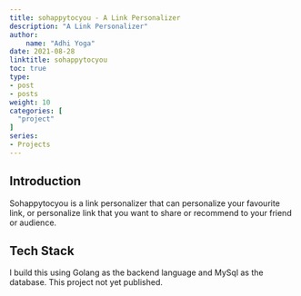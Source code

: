 ```yaml
---
title: sohappytocyou - A Link Personalizer
description: "A Link Personalizer"
author:
    name: "Adhi Yoga"
date: 2021-08-28
linktitle: sohappytocyou
toc: true
type:
- post
- posts
weight: 10
categories: [
  "project"
]
series:
- Projects
---
```


## Introduction
Sohappytocyou is a link personalizer that can personalize your favourite link, or personalize link that you want to share or recommend to your friend or audience.

## Tech Stack
I build this using Golang as the backend language and MySql as the database. This project not yet published. 